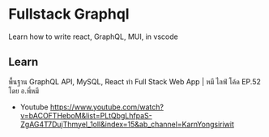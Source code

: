 # Fullstack Graphql
 Learn how to write react, GraphQL, MUI, in vscode

## Learn
พื้นฐาน GraphQL API, MySQL, React ทำ Full Stack Web App | หมี ไลฟ์ โค้ด EP.52 โดย อ.พี่หมี
- Youtube https://www.youtube.com/watch?v=bACOFTHeboM&list=PLtQbgLhfpaS-ZgAG4T7DujThmyel_1oll&index=15&ab_channel=KarnYongsiriwit
